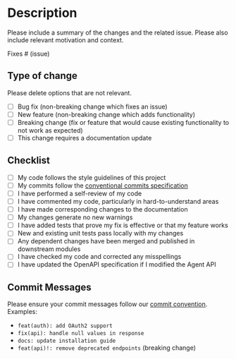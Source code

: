 # Description

Please include a summary of the changes and the related issue. Please also include relevant motivation and context.

Fixes # (issue)

## Type of change

Please delete options that are not relevant.

- [ ] Bug fix (non-breaking change which fixes an issue)
- [ ] New feature (non-breaking change which adds functionality)
- [ ] Breaking change (fix or feature that would cause existing functionality to not work as expected)
- [ ] This change requires a documentation update

## Checklist

- [ ] My code follows the style guidelines of this project
- [ ] My commits follow the [conventional commits specification](../commit-convention.md)
- [ ] I have performed a self-review of my code
- [ ] I have commented my code, particularly in hard-to-understand areas
- [ ] I have made corresponding changes to the documentation
- [ ] My changes generate no new warnings
- [ ] I have added tests that prove my fix is effective or that my feature works
- [ ] New and existing unit tests pass locally with my changes
- [ ] Any dependent changes have been merged and published in downstream modules
- [ ] I have checked my code and corrected any misspellings
- [ ] I have updated the OpenAPI specification if I modified the Agent API

## Commit Messages

Please ensure your commit messages follow our [commit convention](../commit-convention.md). Examples:

- `feat(auth): add OAuth2 support`
- `fix(api): handle null values in response`
- `docs: update installation guide`
- `feat(api)!: remove deprecated endpoints` (breaking change)
